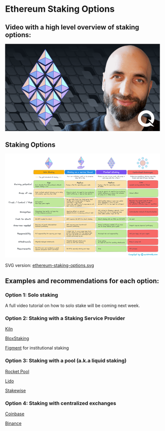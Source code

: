# Ethereum Staking Options

## Video with a high level overview of staking options:

[![Ethereum Staking Options](EthereumStakingOptionsIn2023.png)](https://youtu.be/uYsZSUnlDl0)

## Staking Options

![Ethereum Staking Options](ethereum-staking-options.png)

SVG version: [ethereum-staking-options.svg](ethereum-staking-options.svg)

## Examples and recommendations for each option:

### Option 1: Solo staking

A full video tutorial on how to solo stake will be coming next week.

### Option 2: Staking with a Staking Service Provider

[Kiln](https://www.kiln.fi/)

[BloxStaking](https://bloxstaking.com/)

[Figment](https://www.figment.io/staking-ethereum) for institutional staking

### Option 3: Staking with a pool (a.k.a liquid staking)

[Rocket Pool](https://rocketpool.net/)

[Lido](https://lido.fi/)

[Stakewise](https://stakewise.io/)

### Option 4: Staking with centralized exchanges

[Coinbase](https://www.coinbase.com/earn)

[Binance](https://www.binance.com/en/defi-staking)

